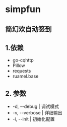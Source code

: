 # simpfun

## 简幻欢自动签到

## 1.依赖

* go-cqhttp
* Pillow
* requests
* ruamel.base

## 2. 参数

* -d, --debug | 调试模式
* -v, --verbose | 详细输出
* -i, --init | 初始化配置